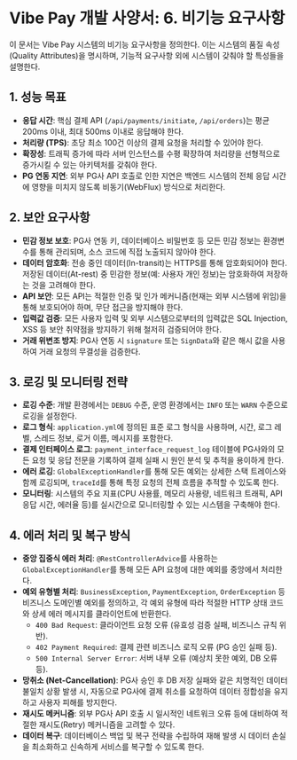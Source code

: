 # Vibe Pay 개발 사양서: 6. 비기능 요구사항

이 문서는 Vibe Pay 시스템의 비기능 요구사항을 정의한다. 이는 시스템의 품질 속성(Quality Attributes)을 명시하며, 기능적 요구사항 외에 시스템이 갖춰야 할 특성들을 설명한다.

## 1. 성능 목표

-   **응답 시간**: 핵심 결제 API (`/api/payments/initiate`, `/api/orders`)는 평균 200ms 이내, 최대 500ms 이내로 응답해야 한다.
-   **처리량 (TPS)**: 초당 최소 100건 이상의 결제 요청을 처리할 수 있어야 한다.
-   **확장성**: 트래픽 증가에 따라 서버 인스턴스를 수평 확장하여 처리량을 선형적으로 증가시킬 수 있는 아키텍처를 갖춰야 한다.
-   **PG 연동 지연**: 외부 PG사 API 호출로 인한 지연은 백엔드 시스템의 전체 응답 시간에 영향을 미치지 않도록 비동기(WebFlux) 방식으로 처리한다.

## 2. 보안 요구사항

-   **민감 정보 보호**: PG사 연동 키, 데이터베이스 비밀번호 등 모든 민감 정보는 환경변수를 통해 관리되며, 소스 코드에 직접 노출되지 않아야 한다.
-   **데이터 암호화**: 전송 중인 데이터(In-transit)는 HTTPS를 통해 암호화되어야 한다. 저장된 데이터(At-rest) 중 민감한 정보(예: 사용자 개인 정보)는 암호화하여 저장하는 것을 고려해야 한다.
-   **API 보안**: 모든 API는 적절한 인증 및 인가 메커니즘(현재는 외부 시스템에 위임)을 통해 보호되어야 하며, 무단 접근을 방지해야 한다.
-   **입력값 검증**: 모든 사용자 입력 및 외부 시스템으로부터의 입력값은 SQL Injection, XSS 등 보안 취약점을 방지하기 위해 철저히 검증되어야 한다.
-   **거래 위변조 방지**: PG사 연동 시 `signature` 또는 `SignData`와 같은 해시 값을 사용하여 거래 요청의 무결성을 검증한다.

## 3. 로깅 및 모니터링 전략

-   **로깅 수준**: 개발 환경에서는 `DEBUG` 수준, 운영 환경에서는 `INFO` 또는 `WARN` 수준으로 로깅을 설정한다.
-   **로그 형식**: `application.yml`에 정의된 표준 로그 형식을 사용하며, 시간, 로그 레벨, 스레드 정보, 로거 이름, 메시지를 포함한다.
-   **결제 인터페이스 로그**: `payment_interface_request_log` 테이블에 PG사와의 모든 요청 및 응답 전문을 기록하여 결제 실패 시 원인 분석 및 추적을 용이하게 한다.
-   **에러 로깅**: `GlobalExceptionHandler`를 통해 모든 예외는 상세한 스택 트레이스와 함께 로깅되며, `traceId`를 통해 특정 요청의 전체 흐름을 추적할 수 있도록 한다.
-   **모니터링**: 시스템의 주요 지표(CPU 사용률, 메모리 사용량, 네트워크 트래픽, API 응답 시간, 에러율 등)를 실시간으로 모니터링할 수 있는 시스템을 구축해야 한다.

## 4. 에러 처리 및 복구 방식

-   **중앙 집중식 에러 처리**: `@RestControllerAdvice`를 사용하는 `GlobalExceptionHandler`를 통해 모든 API 요청에 대한 예외를 중앙에서 처리한다.
-   **예외 유형별 처리**: `BusinessException`, `PaymentException`, `OrderException` 등 비즈니스 도메인별 예외를 정의하고, 각 예외 유형에 따라 적절한 HTTP 상태 코드와 상세 에러 메시지를 클라이언트에 반환한다.
    -   `400 Bad Request`: 클라이언트 요청 오류 (유효성 검증 실패, 비즈니스 규칙 위반).
    -   `402 Payment Required`: 결제 관련 비즈니스 로직 오류 (PG 승인 실패 등).
    -   `500 Internal Server Error`: 서버 내부 오류 (예상치 못한 예외, DB 오류 등).
-   **망취소 (Net-Cancellation)**: PG사 승인 후 DB 저장 실패와 같은 치명적인 데이터 불일치 상황 발생 시, 자동으로 PG사에 결제 취소를 요청하여 데이터 정합성을 유지하고 사용자 피해를 방지한다.
-   **재시도 메커니즘**: 외부 PG사 API 호출 시 일시적인 네트워크 오류 등에 대비하여 적절한 재시도(Retry) 메커니즘을 고려할 수 있다.
-   **데이터 복구**: 데이터베이스 백업 및 복구 전략을 수립하여 재해 발생 시 데이터 손실을 최소화하고 신속하게 서비스를 복구할 수 있도록 한다.
